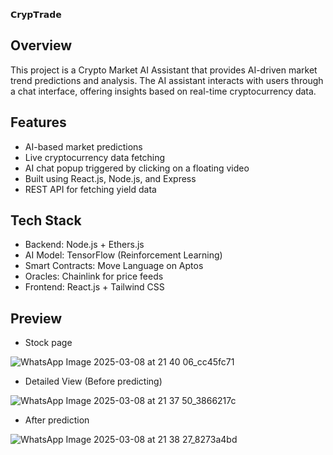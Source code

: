 𝗖𝗿𝘆𝗽𝗧𝗿𝗮𝗱𝗲

## Overview

This project is a Crypto Market AI Assistant that provides AI-driven market trend predictions and analysis. The AI assistant interacts with users through a chat interface, offering insights based on real-time cryptocurrency data.

## Features

- AI-based market predictions  
- Live cryptocurrency data fetching  
- AI chat popup triggered by clicking on a floating video  
- Built using React.js, Node.js, and Express  
- REST API for fetching yield data  

## Tech Stack

- Backend: Node.js + Ethers.js
- AI Model: TensorFlow (Reinforcement Learning)
- Smart Contracts: Move Language on Aptos
- Oracles: Chainlink for price feeds
- Frontend: React.js + Tailwind CSS

## Preview


- Stock page
  
![WhatsApp Image 2025-03-08 at 21 40 06_cc45fc71](https://github.com/user-attachments/assets/ba2d6036-027c-4965-9454-dd81c6cbe554)


- Detailed View (Before predicting)
  
![WhatsApp Image 2025-03-08 at 21 37 50_3866217c](https://github.com/user-attachments/assets/c0329ea2-18ca-4741-b827-03e79699c9aa)


- After prediction

![WhatsApp Image 2025-03-08 at 21 38 27_8273a4bd](https://github.com/user-attachments/assets/ad9a80b7-8984-4804-90d9-f581ed5d856b)

